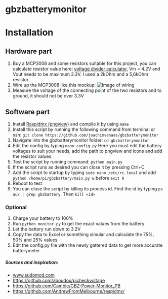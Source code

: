 # gbzbatterymonitor

# Installation

## Hardware part
1. Buy a MCP3008 and some resistors suitable for this project, you can calculate resistor value here: [voltage divider calculator](http://www.raltron.com/cust/tools/voltage_divider.asp), Vin = 4.2V and Vout needs to be maximum 3.3V. I used a 2kOhm and a 5,6kOhm resistor.
2. Wire up the MCP3008 like this mockup: ![Image of wiring](https://github.com/joachimvenaas/gbzbatterymonitor/raw/master/help/mockup.jpg)
3. Measure the voltage of the connecting point of the two resistors and to ground, it should not be over 3.3V

## Software part
1. Install [Raspidmx (pngview)](https://github.com/AndrewFromMelbourne/raspidmx/) and compile it by using `make`
2. Install this script by running the following command from terminal or ssh: `git clone https://github.com/joachimvenaas/gbzbatterymonitor`
3. Navigate into the gbzbatterymonitor folder: `cd gbzbatterymonitor`
4. Edit the config by typing `nano config.py` Here you must edit the battery voltages to suit your needs, add the path to pngview and icons and add the resistor values.
5. Test the script by running command: `python main.py`
6. If the script runs as desired you can close it by pressing Ctrl+C
7. Add the script to startup by typing `sudo nano /etc/rc.local` and add `python /home/pi/gbzbattery/main.py &` before `exit 0`
8. Reboot to test
9. You can close the script by killing its process id. Find the id by typing `ps aux | grep gbzbattery`. Then `kill <id>`

### Optional
1. Charge your battery to 100%
2. Run `python monitor.py` to get the exact values from the battery
3. Let the battery run down to 3.2V
4. Copy the data to Excel or something simular and calculate the 75%, 50% and 25% values
5. Edit the config.py file with the newly gattered data to get more accurate batterymeter

##### Sources and inspiration:
- www.sudomod.com
- https://github.com/aboudou/picheckvoltage
- https://github.com/Camble/GBZ-Power-Monitor_PB
- https://github.com/AndrewFromMelbourne/raspidmx/
